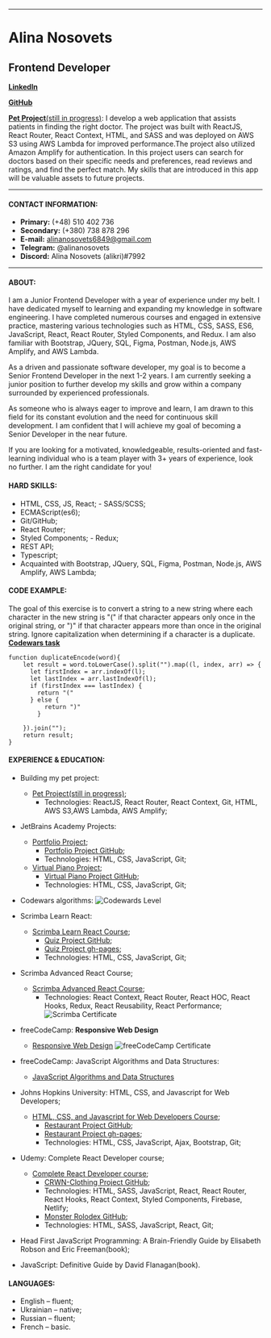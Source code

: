 ******
# **Alina Nosovets**
## **Frontend Developer**

[**LinkedIn**](https://www.linkedin.com/in/alina-nosovets-ab8bb2186/)

[**GitHub**](https://github.com/alikri)

[**Pet Project**(still in progress)](http://doctorsearch.s3-website.eu-central-1.amazonaws.com/): 
I develop a web application that assists patients in finding the right doctor. The project was built with ReactJS, React Router, React Context, HTML, and SASS and was deployed on AWS S3 using AWS Lambda for improved performance.The project also utilized Amazon Amplify for authentication. In this project users can search for doctors based on their specific needs and preferences, read reviews and ratings, and find the perfect match. My skills that are introduced in this app will be valuable assets to future projects.



******

#### **CONTACT INFORMATION:**

* **Primary:** (+48) 510 402 736 
* **Secondary:** (+380) 738 878 296
* **E-mail:** alinanosovets6849@gmail.com 
* **Telegram:** @alinanosovets 
* **Discord:** Alina Nosovets (alikri)#7992

******

#### **ABOUT:**

I am a Junior Frontend Developer with a year of experience under my belt. I have dedicated myself to learning and expanding my knowledge in software engineering. I have completed numerous courses and engaged in extensive practice, mastering various technologies such as HTML, CSS, SASS, ES6, JavaScript, React, React Router, Styled Components, and Redux. I am also familiar with Bootstrap, JQuery, SQL, Figma, Postman, Node.js, AWS Amplify, and AWS Lambda.

As a driven and passionate software developer, my goal is to become a Senior Frontend Developer in the next 1-2 years. I am currently seeking a junior position to further develop my skills and grow within a company surrounded by experienced professionals.

As someone who is always eager to improve and learn, I am drawn to this field for its constant evolution and the need for continuous skill development. I am confident that I will achieve my goal of becoming a Senior Developer in the near future.

If you are looking for a motivated, knowledgeable, results-oriented and fast-learning individual who is a team player with 3+ years of experience, look no further. I am the right candidate for you!

#### **HARD SKILLS:**

* HTML, CSS, JS, React; - SASS/SCSS;
* ECMAScript(es6);
* Git/GitHub;
* React Router;
* Styled Components; - Redux;
* REST API;
* Typescript;
* Acquainted with Bootstrap, JQuery, SQL, Figma, Postman, Node.js, AWS Amplify, AWS Lambda;

#### **CODE EXAMPLE:**
The goal of this exercise is to convert a string to a new string where each character in the new string is "(" if that character appears only once in the original string, or ")" if that character appears more than once in the original string. Ignore capitalization when determining if a character is a duplicate.
[**Codewars task**](https://www.codewars.com/kata/54b42f9314d9229fd6000d9c/train/javascript)


```
function duplicateEncode(word){
    let result = word.toLowerCase().split("").map((l, index, arr) => {
      let firstIndex = arr.indexOf(l);
      let lastIndex = arr.lastIndexOf(l);
      if (firstIndex === lastIndex) {
        return "("
      } else {
          return ")"
        }
      
    }).join("");
    return result;
}
```

#### **EXPERIENCE & EDUCATION:**

* Building my pet project: 
	+ [Pet Project(still in progress)](http://doctorsearch.s3-website.eu-central-1.amazonaws.com/);
		- Technologies: ReactJS, React Router, React Context, Git, HTML, AWS S3,AWS Lambda, AWS Amplify;
* JetBrains Academy Projects:
	+ [Portfolio Project](https://hyperskill.org/projects/137);
		- [Portfolio Project GitHub](https://github.com/alikri/Portfolio);
		- Technologies: HTML, CSS, JavaScript, Git;
	+ [Virtual Piano Project](https://hyperskill.org/projects/101?track=5);
		- [Virtual Piano Project GitHub](https://github.com/alikri/Piano);
		- Technologies: HTML, CSS, JavaScript, Git;
* Codewars algorithms:
	![Codewards Level](https://i.imgur.com/4jJeFPL.png "Codewars Level")
* Scrimba Learn React:
	+ [Scrimba Learn React Course](https://scrimba.com/learn/learnreact);
		- [Quiz Project GitHub](https://github.com/alikri/Quiz-React-Project);
		- [Quiz Project gh-pages](https://github.com/alikri/Quiz-React-Project);
		- Technologies: HTML, CSS, JavaScript, Git;

* Scrimba Advanced React Course;
	+ [Scrimba Advanced React Course](https://scrimba.com/learn/react);
		- Technologies: React Context, React Router, React HOC, React Hooks, Redux, React Reusability, React Performance;
		![Scrimba Certificate](https://i.imgur.com/JQ165D7.png "Scrimba Certificate")

* freeCodeCamp: **Responsive Web Design**
	+ [Responsive Web Design](https://www.freecodecamp.org/learn/2022/responsive-web-design/)
	![freeCodeCamp Certificate](https://i.imgur.com/Gzz63bK.png "freeCodeCamp Certificate")
* freeCodeCamp: JavaScript Algorithms and Data Structures:
	+ [JavaScript Algorithms and Data Structures](https://www.freecodecamp.org/learn/javascript-algorithms-and-data-structures/)
* Johns Hopkins University: HTML, CSS, and Javascript for Web Developers;
	+ [HTML, CSS, and Javascript for Web Developers Course](https://www.coursera.org/learn/html-css-javascript-for-web-developers?action=enroll);
		- [Restaurant Project GitHub](https://github.com/alikri/Restaurant-Project);
		- [Restaurant Project gh-pages](https://alikri.github.io/Restaurant-Project/index.html#);
		- Technologies: HTML, CSS, JavaScript, Ajax, Bootstrap, Git;
* Udemy: Complete React Developer course;
	+ [Complete React Developer course](https://www.udemy.com/course/complete-react-developer-zero-to-mastery/);
		- [CRWN-Clothing Project GitHub](https://github.com/alikri/CRWN-clothing-2v);
		- Technologies: HTML, SASS, JavaScript, React, React Router, React Hooks, React Context, Styled Components, Firebase, Netlify;
		- [Monster Rolodex GitHub](https://github.com/alikri/React-Basi-Monster-Rolodex);
		- Technologies: HTML, SASS, JavaScript, React, Git;
* Head First JavaScript Programming: A Brain-Friendly Guide by Elisabeth Robson and Eric Freeman(book);
* JavaScript: Definitive Guide by David Flanagan(book).

#### **LANGUAGES:**
* English – fluent; 
* Ukrainian – native; 
* Russian – fluent; 
* French – basic.







